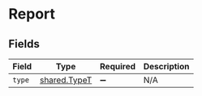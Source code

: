 # Report


## Fields

| Field                                               | Type                                                | Required                                            | Description                                         |
| --------------------------------------------------- | --------------------------------------------------- | --------------------------------------------------- | --------------------------------------------------- |
| `type`                                              | [shared.TypeT](../../../sdk/models/shared/typet.md) | :heavy_minus_sign:                                  | N/A                                                 |